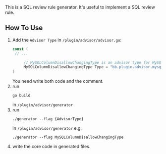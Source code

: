 This is a SQL review rule generator. It's useful to implement a SQL review rule.

## How To Use

1. Add the `Advisor Type` in `/plugin/advisor/advisor.go`:
   ```go
   const (
    // ...

        // MySQLColumnDisallowChangingType is an advisor type for MySQL disallow changing column type.
	    MySQLColumnDisallowChangingType Type = "bb.plugin.advisor.mysql.column.disallow-changing-type"
   )
   ```
   You need write both code and the comment.
2. run
   ```shell
   go build
   ```
   in `/plugin/advisor/generator`
3. run
   ```shell
   ./generator --flag {AdvisorType}
   ```
   in `/plugin/advisor/generator`
   e.g.
   ```shell
   ./generator --flag MySQLColumnDisallowChangingType
   ```
4. write the core code in generated files.

